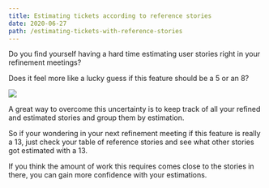 ```yaml
---
title: Estimating tickets according to reference stories
date: 2020-06-27
path: /estimating-tickets-with-reference-stories
---
```


Do you find yourself having a hard time estimating user stories right in your refinement meetings?

Does it feel more like a lucky guess if this feature should be a 5 or an 8?

![](https://media.giphy.com/media/4JVTF9zR9BicshFAb7/giphy-downsized.gif)

A great way to overcome this uncertainty is to keep track of all your refined and estimated stories and group them by estimation.

So if your wondering in your next refinement meeting if this feature is really a 13, just check your table of reference stories and see what other stories got estimated with a 13.

If you think the amount of work this requires comes close to the stories in there, you can gain more confidence with your estimations.
